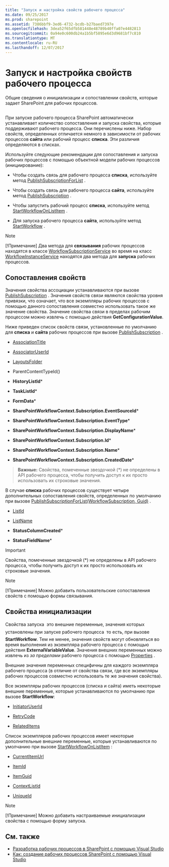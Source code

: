 ```yaml
---
title: "Запуск и настройка свойств рабочего процесса"
ms.date: 09/25/2017
ms.prod: sharepoint
ms.assetid: 7386bbf9-3ed6-4732-bcdb-b27baed7397e
ms.openlocfilehash: 3dea52f65dfb581448e48789b40ffa07e4482813
ms.sourcegitcommit: 0a94e0c600db24a1b5bf5895e6d3d9681bf7c810
ms.translationtype: MT
ms.contentlocale: ru-RU
ms.lasthandoff: 12/07/2017
---
```

# <a name="workflow-initiation-and-configuration-properties"></a>Запуск и настройка свойств рабочего процесса
Общие сведения о инициализации и сопоставлении свойств, которые задает SharePoint для рабочих процессов.
## 

При запуске рабочего процесса SharePoint автоматически устанавливает количество сопоставления и запуска свойства, которые поддерживают рабочего процесса. Они перечислены ниже. Набор свойств, определенных отличается немного в зависимости от рабочих процессов **сайта** или рабочий процесс **списка**. Эти различия определяются в списках.
  
    
    
Используйте следующие рекомендации для сопоставления и запуска рабочих процессов с помощью объектной модели рабочих процессов (инициирование):
  
    
    

- Чтобы создать связь для рабочего процесса **списка**, используйте метод [PublishSubscriptionForList](https://msdn.microsoft.com/library/Microsoft.SharePoint.WorkflowServices.WorkflowSubscriptionService.PublishSubscriptionForList.aspx) .
    
  
- Чтобы создать связь для рабочего процесса **сайта**, используйте метод [PublishSubscription](https://msdn.microsoft.com/library/Microsoft.SharePoint.WorkflowServices.WorkflowSubscriptionService.PublishSubscription.aspx) .
    
  
- Чтобы запустить рабочий процесс **списка**, используйте метод [StartWorkflowOnListItem](https://msdn.microsoft.com/library/Microsoft.SharePoint.WorkflowServices.WorkflowInstanceService.StartWorkflowOnListItem.aspx) .
    
  
- Для запуска рабочего процесса **сайта**, используйте метод [StartWorkflow](https://msdn.microsoft.com/library/Microsoft.SharePoint.WorkflowServices.WorkflowInstanceService.StartWorkflow.aspx) .
    
> [!NOTE] 
> [!Примечание] Два метода для **связывания** рабочих процессов находятся в классе [WorkflowSubscriptionService](https://msdn.microsoft.com/library/Microsoft.SharePoint.WorkflowServices.WorkflowSubscriptionService.aspx) во время на класс [WorkflowInstanceService](https://msdn.microsoft.com/library/Microsoft.SharePoint.WorkflowServices.WorkflowInstanceService.aspx) находятся два метода для **запуска** рабочих процессов.
  
    
    


## <a name="association-properties"></a>Сопоставления свойств

Значения свойства ассоциации устанавливаются при вызове  [PublishSubscription](https://msdn.microsoft.com/library/Microsoft.SharePoint.WorkflowServices.WorkflowSubscriptionService.PublishSubscription.aspx) . Значения свойств связи являются свойства уровня привязки, что означает, что все экземпляры рабочих процессов с помощью данного сопоставления совместно использовать такое же значение свойства. Значение свойства связи в пределах рабочим процессом можно извлечь с помощью действия **GetConfigurationValue**.
  
    
    
Ниже приведен список свойств связи, установленные по умолчанию для **списка** и **сайта** рабочих процессов при вызове [PublishSubscription](https://msdn.microsoft.com/library/Microsoft.SharePoint.WorkflowServices.WorkflowSubscriptionService.PublishSubscription.aspx) .
  
    
    

-  [AssociationTitle](https://msdn.microsoft.com/library/Microsoft.SharePoint.WorkflowServices.WorkflowConfigurationPropertyName.AssociationTitle.aspx)
    
  
-  [AssociatorUserId](https://msdn.microsoft.com/library/Microsoft.SharePoint.WorkflowServices.WorkflowConfigurationPropertyName.AssociatorUserId.aspx)
    
  
-  [LayoutsFolder](https://msdn.microsoft.com/library/Microsoft.SharePoint.WorkflowServices.WorkflowConfigurationPropertyName.LayoutsFolder.aspx)
    
  
-  ParentContentTypeId()
    
  
- **HistoryListId***
    
  
- **TaskListId***
    
  
- **FormData***
    
  
- **SharePointWorkflowContext.Subscription.EventSourceId***
    
  
- **SharePointWorkflowContext.Subscription.EventType***
    
  
- **SharePointWorkflowContext.Subscription.DisplayName***
    
  
- **SharePointWorkflowContext.Subscription.Id***
    
  
- **SharePointWorkflowContext.Subscription.Name***
    
  
- **SharePointWorkflowContext.Subscription.CreatedDate***
    
  

> **Важные:** Свойства, помеченные звездочкой (\*) не определены в API рабочего процесса, чтобы получить доступ к их просто использовать их строковые значения. 
  
    
    

В случае **списка** рабочих процессов существует четыре дополнительных сопоставления свойств, определенных по умолчанию при вызове [PublishSubscriptionForList(WorkflowSubscription, Guid)](https://msdn.microsoft.com/library/Microsoft.SharePoint.WorkflowServices.WorkflowSubscriptionService.PublishSubscriptionForList.aspx) .
  
    
    

-  [ListId](https://msdn.microsoft.com/library/Microsoft.SharePoint.WorkflowServices.WorkflowConfigurationPropertyName.ListId.aspx)
    
  
-  [ListName](https://msdn.microsoft.com/library/Microsoft.SharePoint.WorkflowServices.WorkflowConfigurationPropertyName.ListName.aspx)
    
  
- **StatusColumnCreated***
    
  
- **StatusFieldName***
    
  

> [!IMPORTANT] 
> Свойства, помеченные звездочкой (\*) не определены в API рабочего процесса, чтобы получить доступ к их просто использовать их строковые значения. 
  
> [!NOTE] 
> [!Примечание] Можно добавить пользовательские сопоставления свойств с помощью формы связывания. 
  
    
    


## <a name="initiation-properties"></a>Свойства инициализации

Свойства запуска  это внешние переменные, значения которых установлены при запуске рабочего процесса  то есть, при вызове **StartWorkflow**. Тем не менее, значения свойств могут обновляться во время выполнения из экземпляра рабочего процесса с помощью действия **ExternalVariableValue**. Значения внешних переменных можно извлечь из *за пределами*  рабочего процесса с помощью [Properties](https://msdn.microsoft.com/library/Microsoft.SharePoint.WorkflowServices.WorkflowInstance.Properties.aspx) .
  
    
    
Внешние значения переменных специфичны для каждого экземпляра рабочего процесса (в отличие от свойства связи, где все экземпляры рабочих процессов совместно использовать те же значения свойства). 
  
    
    
Все экземпляры рабочих процессов (списка и сайта) иметь некоторые внешние переменные, которые устанавливаются по умолчанию при вызове **StartWorkflow**:
  
    
    

-  [InitiatorUserId](https://msdn.microsoft.com/library/Microsoft.SharePoint.WorkflowServices.ExternalVariableName.InitiatorUserId.aspx)
    
  
-  [RetryCode](https://msdn.microsoft.com/library/Microsoft.SharePoint.WorkflowServices.ExternalVariableName.RetryCode.aspx)
    
  
-  [RelatedItems](https://msdn.microsoft.com/library/Microsoft.SharePoint.WorkflowServices.ExternalVariableName.RelatedItems.aspx)
    
  
Список экземпляров рабочих процессов имеет некоторые дополнительные внешние переменные, которые устанавливаются по умолчанию при вызове  [StartWorkflowOnListItem](https://msdn.microsoft.com/library/Microsoft.SharePoint.WorkflowServices.WorkflowInstanceService.StartWorkflowOnListItem.aspx) :
  
    
    

-  [CurrentItemUrl](https://msdn.microsoft.com/library/Microsoft.SharePoint.WorkflowServices.ExternalVariableName.CurrentItemUrl.aspx)
    
  
-  [ItemId](https://msdn.microsoft.com/library/Microsoft.SharePoint.WorkflowServices.ExternalVariableName.ItemId.aspx)
    
  
-  [ItemGuid](https://msdn.microsoft.com/library/Microsoft.SharePoint.WorkflowServices.ExternalVariableName.ItemGuid.aspx)
    
  
-  [ContextListId](https://msdn.microsoft.com/library/Microsoft.SharePoint.WorkflowServices.ExternalVariableName.ContextListId.aspx)
    
  
-  [UniqueId](https://msdn.microsoft.com/library/Microsoft.SharePoint.WorkflowServices.ExternalVariableName.UniqueId.aspx)
    
> [!NOTE] 
> [!Примечание] Можно добавить настраиваемые инициализации свойства с помощью форму запуска. 
  
    
    


## <a name="see-also"></a>См. также
<a name="bk_addresources"> </a>

-  [Разработка рабочих процессов в SharePoint с помощью Visual Studio](develop-sharepoint-workflows-using-visual-studio.md)
-  [Как: создание рабочих процессов SharePoint с помощью Visual Studio](how-to-create-sharepoint-workflows-using-visual-studio.md)
    
  

  
    
    

